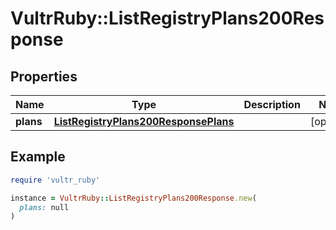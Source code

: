 # VultrRuby::ListRegistryPlans200Response

## Properties

| Name | Type | Description | Notes |
| ---- | ---- | ----------- | ----- |
| **plans** | [**ListRegistryPlans200ResponsePlans**](ListRegistryPlans200ResponsePlans.md) |  | [optional] |

## Example

```ruby
require 'vultr_ruby'

instance = VultrRuby::ListRegistryPlans200Response.new(
  plans: null
)
```

